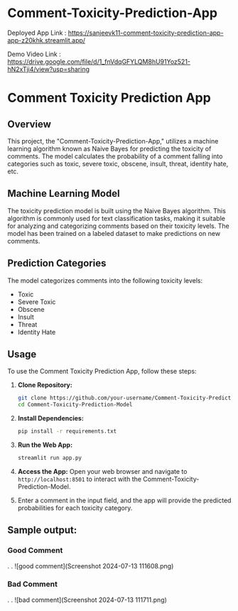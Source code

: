 # Comment-Toxicity-Prediction-App
Deployed App Link : https://sanjeevk11-comment-toxicity-prediction-app-app-z20khk.streamlit.app/


Demo Video Link : https://drive.google.com/file/d/1_fnVdqGFYLQM8hU91Yoz521-hN2xTji4/view?usp=sharing



# Comment Toxicity Prediction App

## Overview

This project, the "Comment-Toxicity-Prediction-App," utilizes a machine learning algorithm known as Naive Bayes for predicting the toxicity of comments. The model calculates the probability of a comment falling into categories such as toxic, severe toxic, obscene, insult, threat, identity hate, etc.

## Machine Learning Model

The toxicity prediction model is built using the Naive Bayes algorithm. This algorithm is commonly used for text classification tasks, making it suitable for analyzing and categorizing comments based on their toxicity levels. The model has been trained on a labeled dataset to make predictions on new comments.

## Prediction Categories

The model categorizes comments into the following toxicity levels:

- Toxic
- Severe Toxic
- Obscene
- Insult
- Threat
- Identity Hate

## Usage

To use the Comment Toxicity Prediction App, follow these steps:

1. **Clone Repository:**
   ```bash
   git clone https://github.com/your-username/Comment-Toxicity-Prediction-Model.git
   cd Comment-Toxicity-Prediction-Model
   ```

2. **Install Dependencies:**
   ```bash
   pip install -r requirements.txt
   ```

3. **Run the Web App:**
   ```bash
   streamlit run app.py
   ```

4. **Access the App:**
   Open your web browser and navigate to `http://localhost:8501` to interact with the Comment-Toxicity-Prediction-Model.

5. Enter a comment in the input field, and the app will provide the predicted probabilities for each toxicity category.


## Sample output:

### Good Comment
.
.
![good comment](Screenshot 2024-07-13 111608.png)


### Bad Comment
.
.
![bad comment](Screenshot 2024-07-13 111711.png)

